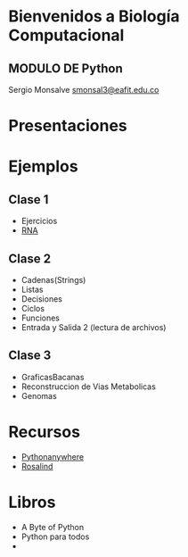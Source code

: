 # Bienvenidos a Biología Computacional

## MODULO DE Python

Sergio Monsalve
smonsal3@eafit.edu.co


# Presentaciones



# Ejemplos

## Clase 1
  + Ejercicios
  + [RNA](ejemplos/EjemploRosalind/rna.py)

## Clase 2

  + Cadenas(Strings)
  + Listas
  + Decisiones
  + Ciclos
  + Funciones
  + Entrada y Salida 2 (lectura de archivos)


## Clase 3

  + GraficasBacanas
  + Reconstruccion de Vias Metabolicas
  + Genomas

# Recursos

+ [Pythonanywhere](Pythonanywhere.com)
+ [Rosalind](rosalind.info)

# Libros

+ A Byte of Python
+ Python para todos
+
